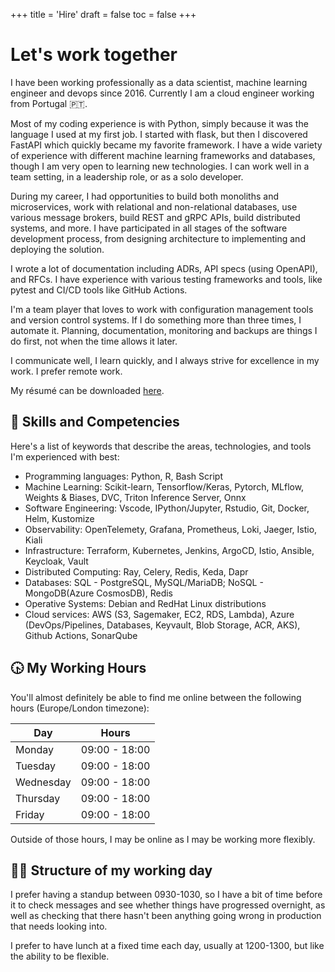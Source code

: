 +++
title = 'Hire'
draft = false
toc = false
+++

# Let's work together

I have been working professionally as a data scientist, machine learning engineer and devops since 2016.
Currently I am a cloud engineer working from Portugal 🇵🇹.

Most of my coding experience is with Python, simply because it was the language I used at my first job. 
I started with flask, but then I discovered FastAPI which quickly became my favorite framework. 
I have a wide variety of experience with different machine learning frameworks and databases, though I 
am very open to learning new technologies. 
I can work well in a team setting, in a leadership role, or as a solo developer.

During my career, I had opportunities to build both monoliths and microservices, work with relational and
non-relational databases, use various message brokers, build REST and gRPC APIs, build distributed systems,
and more. I have participated in all stages of the software development process, from designing architecture
to implementing and deploying the solution. 

I wrote a lot of documentation including ADRs, API specs (using OpenAPI), and RFCs. 
I have experience with various testing frameworks and tools, like pytest and CI/CD tools like GitHub Actions.

I'm a team player that loves to work with configuration management tools and version control systems. 
If I do something more than three times, I automate it. Planning, documentation, monitoring and backups are
things I do first, not when the time allows it later.

I communicate well, I learn quickly, and I always strive for excellence in my work. I prefer remote work.

My résumé can be downloaded [here](https://drive.proton.me/urls/R98C9MZBWC#YHCtG50HqwKj).

## 🔧 Skills and Competencies

Here's a list of keywords that describe the areas, technologies, and tools I'm experienced with best:

- Programming languages: Python, R, Bash Script
- Machine Learning: Scikit-learn, Tensorflow/Keras, Pytorch, MLflow, Weights & Biases, DVC, Triton Inference Server, Onnx
- Software Engineering: Vscode, IPython/Jupyter, Rstudio, Git, Docker, Helm, Kustomize
- Observability: OpenTelemety, Grafana, Prometheus, Loki, Jaeger, Istio, Kiali
- Infrastructure: Terraform, Kubernetes, Jenkins, ArgoCD, Istio, Ansible, Keycloak, Vault
- Distributed Computing: Ray, Celery, Redis, Keda, Dapr
- Databases: SQL - PostgreSQL, MySQL/MariaDB; NoSQL - MongoDB(Azure CosmosDB), Redis
- Operative Systems: Debian and RedHat Linux distributions
- Cloud services: AWS (S3, Sagemaker, EC2, RDS, Lambda), Azure (DevOps/Pipelines, Databases, Keyvault, Blob Storage, ACR,
AKS), Github Actions, SonarQube


## 🕟 My Working Hours

You'll almost definitely be able to find me online between the following hours (Europe/London timezone):

| Day       | Hours          |
|-----------|----------------|
| Monday    | 09:00 - 18:00  |
| Tuesday   | 09:00 - 18:00  |
| Wednesday | 09:00 - 18:00  |
| Thursday  | 09:00 - 18:00  |
| Friday    | 09:00 - 18:00  |

Outside of those hours, I may be online as I may be working more flexibly.

## 🧑‍💼 Structure of my working day

I prefer having a standup between 0930-1030, so I have a bit of time before it to check messages and see whether 
things have progressed overnight, as well as checking that there hasn't been anything going wrong in production
that needs looking into.

I prefer to have lunch at a fixed time each day, usually at 1200-1300, but like the ability to be flexible.

